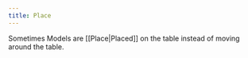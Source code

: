 ```yaml
---
title: Place
---
```

Sometimes Models are [[Place|Placed]] on the table instead of moving around the table.